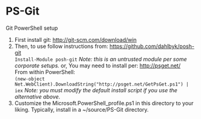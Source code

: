 PS-Git
======

Git PowerShell setup

1. First install git: http://git-scm.com/download/win
2. Then, to use follow instructions from: https://github.com/dahlbyk/posh-git  
  ```Install-Module posh-git```
   _Note: this is an untrusted module per some corporate setups._
   or, You may need to install per: http://psget.net/  
   From within PowerShell:   
   ```(new-object Net.WebClient).DownloadString("http://psget.net/GetPsGet.ps1") | iex```
   _Note: you must modify the default install script if you use the alternative above._
3. Customize the Microsoft.PowerShell_profile.ps1 in this directory to your liking. Typically, install in a ~/source/PS-Git directory.

